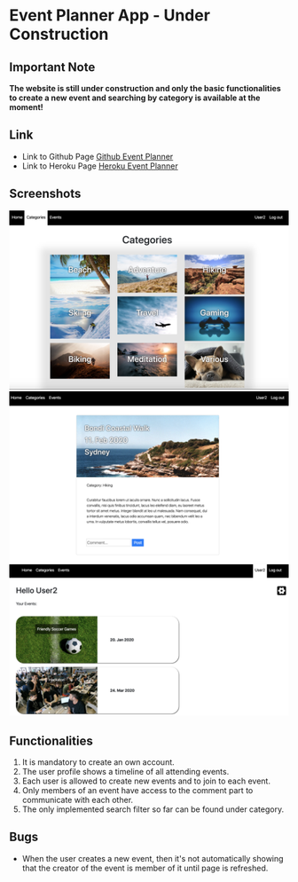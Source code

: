 # Event Planner App - Under Construction

## Important Note
**The website is still under construction and only the basic functionalities to create a new event and searching by category is available at the moment!**

## Link
- Link to Github Page [Github Event Planner](https://github.com/androi7/eventplanner) 
- Link to Heroku Page [Heroku Event Planner](https://heroku-rails-event.herokuapp.com)

## Screenshots
![Categories!](app/assets/images/category.png)
![Event!](app/assets/images/event.png)
![Timeline!](app/assets/images/timeline.jpg)

## Functionalities
1. It is mandatory to create an own account.
2. The user profile shows a timeline of all attending events.
3. Each user is allowed to create new events and to join to each event.
4. Only members of an event have access to the comment part to communicate with each other.
5. The only implemented search filter so far can be found under category.




## Bugs
- When the user creates a new event, then it's not automatically showing that the creator of the event is member of it until page is refreshed.

